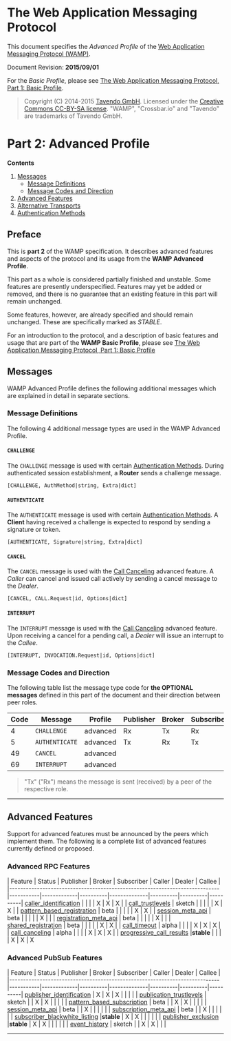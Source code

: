 # The Web Application Messaging Protocol

This document specifies the *Advanced Profile* of the [Web Application Messaging Protocol (WAMP)](http://wamp.ws/).

Document Revision: **2015/09/01**

For the *Basic Profile*, please see [The Web Application Messaging Protocol, Part 1: Basic Profile](basic.md).

> Copyright (C) 2014-2015 [Tavendo GmbH](http://www.tavendo.com). Licensed under the [Creative Commons CC-BY-SA license](http://creativecommons.org/licenses/by-sa/3.0/). "WAMP", "Crossbar.io" and "Tavendo" are trademarks of Tavendo GmbH.


# Part 2: Advanced Profile

**Contents**

1. [Messages](#messages)
    * [Message Definitions](#message-definitions)
    * [Message Codes and Direction](#message-codes-and-direction)
2. [Advanced Features](#advanced-features)
3. [Alternative Transports](advanced/transports.md)
4. [Authentication Methods](advanced/authentication.md)


## Preface

This is **part 2** of the WAMP specification. It describes advanced features and aspects of the protocol and its usage from the **WAMP Advanced Profile**.

This part as a whole is considered partially finished and unstable. Some features are presently underspecified. Features may yet be added or removed, and there is no guarantee that an existing feature in this part will remain unchanged.

Some features, however, are already specified and should remain unchanged. These are specifically marked as *STABLE*.

For an introduction to the protocol, and a description of basic features and usage that are part of the **WAMP Basic Profile**, please see [The Web Application Messaging Protocol, Part 1: Basic Profile](basic.md)


## Messages

WAMP Advanced Profile defines the following additional messages which are explained in detail in separate sections.

### Message Definitions

The following 4 additional message types are used in the WAMP Advanced Profile.

#### `CHALLENGE`

The `CHALLENGE` message is used with certain [Authentication Methods](advanced/authentication.md). During authenticated session establishment, a **Router** sends a challenge message.

    [CHALLENGE, AuthMethod|string, Extra|dict]

#### `AUTHENTICATE`

The `AUTHENTICATE` message is used with certain [Authentication Methods](advanced/authentication.md). A **Client** having received a challenge is expected to respond by sending a signature or token.

    [AUTHENTICATE, Signature|string, Extra|dict]

#### `CANCEL`

The `CANCEL` message is used with the [Call Canceling](advanced/call-canceling.md) advanced feature. A *Caller* can cancel and issued call actively by sending a cancel message to the *Dealer*.

    [CANCEL, CALL.Request|id, Options|dict]

#### `INTERRUPT`

The `INTERRUPT` message is used with the [Call Canceling](advanced/call-canceling.md) advanced feature. Upon receiving a cancel for a pending call, a *Dealer* will issue an interrupt to the *Callee*.

    [INTERRUPT, INVOCATION.Request|id, Options|dict]


### Message Codes and Direction

The following table list the message type code for **the OPTIONAL messages** defined in this part of the document and their direction between peer roles.

| Code | Message        |  Profile |  Publisher  |  Broker  |  Subscriber  |  Caller  |  Dealer  |  Callee  |
|------|----------------|----------|-------------|----------|--------------|----------|----------|----------|
|  4   | `CHALLENGE`    | advanced | Rx          | Tx       | Rx           | Rx       | Tx       | Rx       |
|  5   | `AUTHENTICATE` | advanced | Tx          | Rx       | Tx           | Tx       | Rx       | Tx       |
| 49   | `CANCEL`       | advanced |             |          |              | Tx       | Rx       |          |
| 69   | `INTERRUPT`    | advanced |             |          |              |          | Tx       | Rx       |

> "Tx" ("Rx") means the message is sent (received) by a peer of the respective role.

---


## Advanced Features

Support for advanced features must be announced by the peers which implement them. The following is a complete list of advanced features currently defined or proposed.

### Advanced RPC Features

| Feature                                                                    |  Status   |  Publisher  |  Broker  |  Subscriber  |  Caller  |  Dealer  |  Callee  |
|----------------------------------------------------------------------------|-----------|-------------|----------|--------------|----------|----------|----------| [caller_identification](advanced/caller-identification.md)                 |             |          |              | X        | X        | X        |
| [call_trustlevels](advanced/call-trustlevels.md)                           | sketch    |             |          |              |          | X        | X        |
| [pattern_based_registration](advanced/pattern-based-registration.md)       | beta      |             |          |              |          | X        | X        |
| [session_meta_api](advanced/session-meta-api.md)                           | beta      |             |          |              |          | X        |          |
| [registration_meta_api](advanced/registration-meta-api.md)                 | beta      |             |          |              |          | X        |          |
| [shared_registration](advanced/shared-registration.md)                     | beta      |             |          |              |          | X        | X        |
| [call_timeout](advanced/call-timeout.md)                                   | alpha     |             |          |              | X        | X        | X        |
| [call_canceling](advanced/call-canceling.md)                               | alpha     |             |          |              | X        | X        | X        |
| [progressive_call_results](advanced/progressive-call-results.md)           |**stable** |             |          |              | X        | X        | X


### Advanced PubSub Features

| Feature                                                                    |  Status   |  Publisher  |  Broker  |  Subscriber  |  Caller  |  Dealer  |  Callee  |
|----------------------------------------------------------------------------|-----------|-------------|----------|--------------|----------|----------|----------| [publisher_identification](advanced/publisher-identification.md)           | X           | X        | X            |          |          |          |
| [publication_trustlevels](advanced/publication-trustlevels.md)             | sketch    |             | X        | X            |          |          |          |
| [pattern_based_subscription](advanced/pattern-based-subscription.md)       | beta      |             | X        | X            |          |          |          |
| [session_meta_api](advanced/session-meta-api.md)                           | beta      |             | X        |              |          |          |          |
| [subscription_meta_api](advanced/subscription-meta-api.md)                 | beta      |             | X        |              |          |          |          |
| [subscriber_blackwhite_listing](advanced/subscriber-blackwhite-listing.md) |**stable** | X           | X        |              |          |          |          |
| [publisher_exclusion](advanced/publisher-exclusion.md)                     |**stable** | X           | X        |              |          |          |          |
| [event_history](advanced/event-history.md)                                 | sketch    |             | X        | X            |          |          |

---
